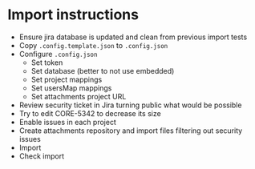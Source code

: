 # Import instructions

- Ensure jira database is updated and clean from previous import tests
- Copy `.config.template.json` to `.config.json`
- Configure `.config.json`
  - Set token
  - Set database (better to not use embedded)
  - Set project mappings
  - Set usersMap mappings
  - Set attachments project URL
- Review security ticket in Jira turning public what would be possible
- Try to edit CORE-5342 to decrease its size
- Enable issues in each project
- Create attachments repository and import files filtering out security issues
- Import
- Check import
